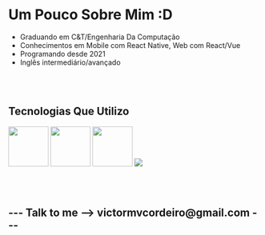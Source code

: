 <h1>Um Pouco Sobre Mim :D</h1>

<ul>
  <li>Graduando em C&T/Engenharia Da Computação</li>
  <li>Conhecimentos em Mobile com React Native, Web com React/Vue</li>
  <li>Programando desde 2021</li>
  <li>Inglês intermediário/avançado</li>
</ul>

<br>
<br>


<h2>Tecnologias Que Utilizo</h2>
<p>

  <img src="https://cdn.jsdelivr.net/gh/devicons/devicon/icons/javascript/javascript-original.svg" width="80" height="80"/>
  <img src="https://cdn.jsdelivr.net/gh/devicons/devicon/icons/react/react-original.svg" width="80" height="80" /> 
  <img src="https://cdn.jsdelivr.net/gh/devicons/devicon/icons/vuejs/vuejs-original.svg" width="80" height="80" /> 
  <img src="https://cdn.jsdelivr.net/gh/devicons/devicon@latest/icons/cplusplus/cplusplus-original.svg" />
          
  
  
  
</p>


<br>

<br>
                    
<h2>--- Talk to me -->  victormvcordeiro@gmail.com ---</h2>

